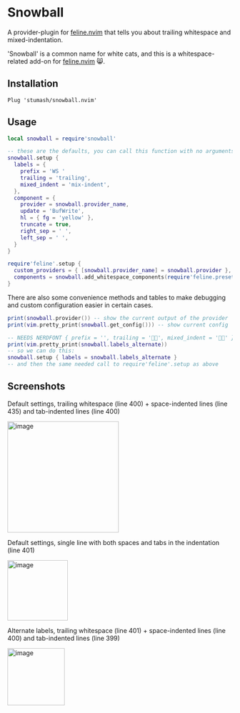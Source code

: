 # Snowball

A provider-plugin for [feline.nvim](https://github.com/feline-nvim/feline.nvim) that tells you about trailing
whitespace and mixed-indentation.

'Snowball' is a common name for white cats, and this is a whitespace-related add-on for
[feline.nvim](https://github.com/feline-nvim/feline.nvim) :smile_cat:.

## Installation

```vim
Plug 'stumash/snowball.nvim'
```

## Usage

```lua
local snowball = require'snowball'

-- these are the defaults, you can call this function with no arguments if you don't want to change them
snowball.setup {
  labels = {
    prefix = 'WS '
    trailing = 'trailing',
    mixed_indent = 'mix-indent',
  },
  component = {
    provider = snowball.provider_name,
    update = 'BufWrite',
    hl = { fg = 'yellow' },
    truncate = true,
    right_sep = ' ',
    left_sep = ' ',
  }
}

require'feline'.setup {
  custom_providers = { [snowball.provider_name] = snowball.provider },
  components = snowball.add_whitespace_components(require'feline.presets'.default),
}
```

There are also some convenience methods and tables to make debugging and custom configuration easier in certain cases.

```lua
print(snowball.provider()) -- show the current output of the provider
print(vim.pretty_print(snowball.get_config())) -- show current config

-- NEEDS NERDFONT { prefix = '', trailing = '﬋', mixed_indent = '' }
print(vim.pretty_print(snowball.labels_alternate))
-- so we can do this:
snowball.setup { labels = snowball.labels_alternate }
-- and then the same needed call to require'feline'.setup as above
```

## Screenshots

Default settings, trailing whitespace (line 400) + space-indented lines (line 435) and tab-indented lines (line 400)

<img width="249" alt="image" src="https://user-images.githubusercontent.com/13181078/166393983-23ad097d-c188-41fa-b950-9f2537f2853d.png">

Default settings, single line with both spaces and tabs in the indentation (line 401)

<img width="135" alt="image" src="https://user-images.githubusercontent.com/13181078/166394130-9607cc19-6f2b-4038-afeb-c8819790f28b.png">

Alternate labels, trailing whitespace (line 401) + space-indented lines (line 400) and tab-indented lines (line 399)

<img width="128" alt="image" src="https://user-images.githubusercontent.com/13181078/166394370-de575f43-fc12-4bc8-9834-619ef2d6def8.png">
